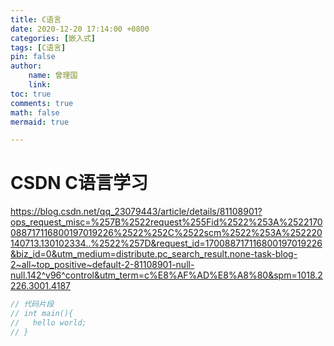 ```yaml
---
title: C语言
date: 2020-12-20 17:14:00 +0800
categories: [嵌入式]
tags: [C语言]
pin: false
author: 
    name: 曾理国
    link: 
toc: true
comments: true
math: false
mermaid: true

---
```


# CSDN C语言学习
https://blog.csdn.net/qq_23079443/article/details/81108901?ops_request_misc=%257B%2522request%255Fid%2522%253A%2522170088717116800197019226%2522%252C%2522scm%2522%253A%252220140713.130102334..%2522%257D&request_id=170088717116800197019226&biz_id=0&utm_medium=distribute.pc_search_result.none-task-blog-2~all~top_positive~default-2-81108901-null-null.142^v96^control&utm_term=c%E8%AF%AD%E8%A8%80&spm=1018.2226.3001.4187


```c
// 代码片段
// int main(){
//   hello world;
// }
```




